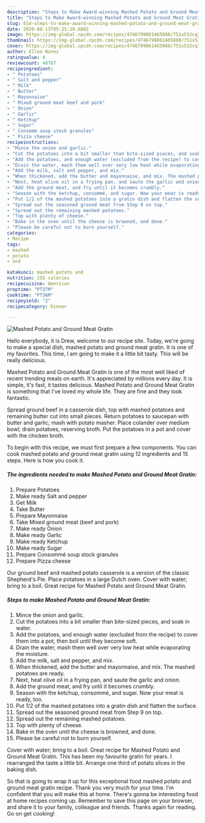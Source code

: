 ```yaml
---
description: "Steps to Make Award-winning Mashed Potato and Ground Meat Gratin"
title: "Steps to Make Award-winning Mashed Potato and Ground Meat Gratin"
slug: 614-steps-to-make-award-winning-mashed-potato-and-ground-meat-gratin
date: 2020-08-13T05:25:29.686Z
image: https://img-global.cpcdn.com/recipes/4746799861465088/751x532cq70/mashed-potato-and-ground-meat-gratin-recipe-main-photo.jpg
thumbnail: https://img-global.cpcdn.com/recipes/4746799861465088/751x532cq70/mashed-potato-and-ground-meat-gratin-recipe-main-photo.jpg
cover: https://img-global.cpcdn.com/recipes/4746799861465088/751x532cq70/mashed-potato-and-ground-meat-gratin-recipe-main-photo.jpg
author: Ellen Nunez
ratingvalue: 4
reviewcount: 48787
recipeingredient:
- " Potatoes"
- " Salt and pepper"
- " Milk"
- " Butter"
- " Mayonnaise"
- " Mixed ground meat beef and pork"
- " Onion"
- " Garlic"
- " Ketchup"
- " Sugar"
- " Consomm soup stock granules"
- " Pizza cheese"
recipeinstructions:
- "Mince the onion and garlic."
- "Cut the potatoes into a bit smaller than bite-sized pieces, and soak in water."
- "Add the potatoes, and enough water (excluded from the recipe) to cover them into a pot, then boil until they become soft."
- "Drain the water, mash them well over very low heat while evaporating the moisture."
- "Add the milk, salt and pepper, and mix."
- "When thickened, add the butter and mayonnaise, and mix. The mashed potatoes are ready."
- "Next, heat olive oil in a frying pan, and saute the garlic and onion."
- "Add the ground meat, and fry until it becomes crumbly."
- "Season with the ketchup, consommé, and sugar. Now your meat is ready, too."
- "Put 1/2 of the mashed potatoes into a gratin dish and flatten the surface."
- "Spread out the seasoned ground meat from Step 9 on top."
- "Spread out the remaining mashed potatoes."
- "Top with plenty of cheese."
- "Bake in the oven until the cheese is browned, and done."
- "Please be careful not to burn yourself."
categories:
- Recipe
tags:
- mashed
- potato
- and

katakunci: mashed potato and 
nutrition: 255 calories
recipecuisine: American
preptime: "PT37M"
cooktime: "PT36M"
recipeyield: "2"
recipecategory: Dinner

---
```



![Mashed Potato and Ground Meat Gratin](https://img-global.cpcdn.com/recipes/4746799861465088/751x532cq70/mashed-potato-and-ground-meat-gratin-recipe-main-photo.jpg)

Hello everybody, it is Drew, welcome to our recipe site. Today, we're going to make a special dish, mashed potato and ground meat gratin. It is one of my favorites. This time, I am going to make it a little bit tasty. This will be really delicious.

Mashed Potato and Ground Meat Gratin is one of the most well liked of recent trending meals on earth. It's appreciated by millions every day. It is simple, it's fast, it tastes delicious. Mashed Potato and Ground Meat Gratin is something that I've loved my whole life. They are fine and they look fantastic.

Spread ground beef in a casserole dish, top with mashed potatoes and remaining butter cut into small pieces. Return potatoes to saucepan with butter and garlic; mash with potato masher. Place colander over medium bowl; drain potatoes, reserving broth. Put the potatoes in a pot and cover with the chicken broth.


To begin with this recipe, we must first prepare a few components. You can cook mashed potato and ground meat gratin using 12 ingredients and 15 steps. Here is how you cook it.

<!--inarticleads1-->

##### The ingredients needed to make Mashed Potato and Ground Meat Gratin:

1. Prepare  Potatoes
1. Make ready  Salt and pepper
1. Get  Milk
1. Take  Butter
1. Prepare  Mayonnaise
1. Take  Mixed ground meat (beef and pork)
1. Make ready  Onion
1. Make ready  Garlic
1. Make ready  Ketchup
1. Make ready  Sugar
1. Prepare  Consommé soup stock granules
1. Prepare  Pizza cheese


Our ground beef and mashed potato casserole is a version of the classic Shepherd&#39;s Pie. Place potatoes in a large Dutch oven. Cover with water; bring to a boil. Great recipe for Mashed Potato and Ground Meat Gratin. 

<!--inarticleads2-->

##### Steps to make Mashed Potato and Ground Meat Gratin:

1. Mince the onion and garlic.
1. Cut the potatoes into a bit smaller than bite-sized pieces, and soak in water.
1. Add the potatoes, and enough water (excluded from the recipe) to cover them into a pot, then boil until they become soft.
1. Drain the water, mash them well over very low heat while evaporating the moisture.
1. Add the milk, salt and pepper, and mix.
1. When thickened, add the butter and mayonnaise, and mix. The mashed potatoes are ready.
1. Next, heat olive oil in a frying pan, and saute the garlic and onion.
1. Add the ground meat, and fry until it becomes crumbly.
1. Season with the ketchup, consommé, and sugar. Now your meat is ready, too.
1. Put 1/2 of the mashed potatoes into a gratin dish and flatten the surface.
1. Spread out the seasoned ground meat from Step 9 on top.
1. Spread out the remaining mashed potatoes.
1. Top with plenty of cheese.
1. Bake in the oven until the cheese is browned, and done.
1. Please be careful not to burn yourself.


Cover with water; bring to a boil. Great recipe for Mashed Potato and Ground Meat Gratin. This has been my favourite gratin for years. I rearranged the taste a little bit. Arrange one third of potato slices in the baking dish. 

So that is going to wrap it up for this exceptional food mashed potato and ground meat gratin recipe. Thank you very much for your time. I'm confident that you will make this at home. There's gonna be interesting food at home recipes coming up. Remember to save this page on your browser, and share it to your family, colleague and friends. Thanks again for reading. Go on get cooking!
